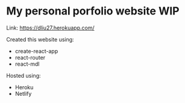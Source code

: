 # My personal porfolio website WIP

Link: https://dliu27.herokuapp.com/

Created this website using:

* create-react-app
* react-router
* react-mdl

Hosted using:

* Heroku
* Netlify
